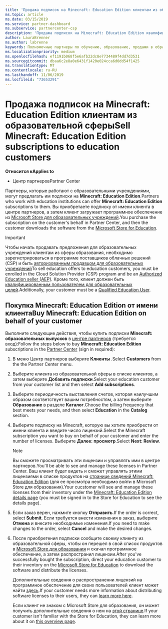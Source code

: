 ```yaml
---
title: 'Продажа подписок на Minecraft: Education Edition клиентам из образовательной сферы'
ms.topic: article
ms.date: 03/15/2019
ms.service: partner-dashboard
ms.subservice: partnercenter-csp
description: 'Продажа подписок на Minecraft: Education Edition квалифицированным клиентам из образовательной сферы.'
author: LauraBrenner
ms.author: labrenne
keywords: Полномочные партнеры по обучению, образование, продажи в образовательных учреждений, школы
ms.localizationpriority: medium
ms.openlocfilehash: ef1191b068f5e6afb22dc8e7734489f4dd7d3531
ms.sourcegitcommit: dbaa6c2e8a0e6431f1420e024cca6d0dd54f1425
ms.translationtype: MT
ms.contentlocale: ru-RU
ms.lasthandoff: 11/06/2019
ms.locfileid: "73653291"
---
```

# <a name="sell-minecraft-education-edition-subscriptions-to-education-customers"></a><span data-ttu-id="5c2b1-104">Продажа подписок на Minecraft: Education Edition клиентам из образовательной сферы</span><span class="sxs-lookup"><span data-stu-id="5c2b1-104">Sell Minecraft: Education Edition subscriptions to education customers</span></span>

<span data-ttu-id="5c2b1-105">**Относится к**</span><span class="sxs-lookup"><span data-stu-id="5c2b1-105">**Applies to**</span></span>

-  <span data-ttu-id="5c2b1-106">Центр партнеров</span><span class="sxs-lookup"><span data-stu-id="5c2b1-106">Partner Center</span></span>

<span data-ttu-id="5c2b1-107">Партнеры, которые работают с образовательными учреждениями, могут предлагать им подписки на **Minecraft: Education Edition**.</span><span class="sxs-lookup"><span data-stu-id="5c2b1-107">Partners who work with education institutions can offer **Minecraft: Education Edition** subscriptions to them.</span></span> <span data-ttu-id="5c2b1-108">Вы приобретаете подписку от имени клиента в центре партнеров, а затем клиент загружает программное обеспечение из [Microsoft Store для образовательных учреждений](https://educationstore.microsoft.com).</span><span class="sxs-lookup"><span data-stu-id="5c2b1-108">You purchase the subscription on the customer's behalf in Partner Center, and then the customer downloads the software from the [Microsoft Store for Education](https://educationstore.microsoft.com).</span></span> 

>[!IMPORTANT]
><span data-ttu-id="5c2b1-109">Чтобы начать продавать предложения для образовательных учреждений клиентам из сферы образования, необходимо зарегистрироваться в программе поставщиков облачных решений (CSP) и быть [авторизованным продавцом для образовательных учреждений](https://www.mepn.com)</span><span class="sxs-lookup"><span data-stu-id="5c2b1-109">To sell education offers to education customers, you must be enrolled in the Cloud Solution Provider (CSP) program and be an [Authorized Education seller (AEP)](https://www.mepn.com).</span></span> <span data-ttu-id="5c2b1-110">Кроме того, клиент должен быть [квалифицированным пользователем для образовательных целей](https://www.microsoftvolumelicensing.com/DocumentSearch.aspx?Mode=3&DocumentTypeId=7).</span><span class="sxs-lookup"><span data-stu-id="5c2b1-110">Additionally, your customer must be a [Qualified Education User](https://www.microsoftvolumelicensing.com/DocumentSearch.aspx?Mode=3&DocumentTypeId=7).</span></span>  

 
## <a name="buy-minecraft-education-edition-on-behalf-of-your-customer"></a><span data-ttu-id="5c2b1-111">Покупка **Minecraft: Education Edition** от имени клиента</span><span class="sxs-lookup"><span data-stu-id="5c2b1-111">Buy **Minecraft: Education Edition** on behalf of your customer</span></span>

<span data-ttu-id="5c2b1-112">Выполните следующие действия, чтобы купить подписки **Minecraft: образовательных выпусков** в [центре партнеров](https://partnercenter.microsoft.com/pcv/dashboard/overview
) (требуется вход):</span><span class="sxs-lookup"><span data-stu-id="5c2b1-112">Follow the steps below to buy **Minecraft: Education Edition** subscriptions in the [Partner Center](https://partnercenter.microsoft.com/pcv/dashboard/overview
) (sign in required):</span></span>

  1.  <span data-ttu-id="5c2b1-113">В меню Центр партнеров выберите **Клиенты** .</span><span class="sxs-lookup"><span data-stu-id="5c2b1-113">Select **Customers** from the the Partner Center menu.</span></span>
  
  2.  <span data-ttu-id="5c2b1-114">Выберите клиента из образовательной сферы в списке клиентов, а затем выберите **Добавить подписки**.</span><span class="sxs-lookup"><span data-stu-id="5c2b1-114">Select your education customer from your customer list and then select **Add subscriptions**.</span></span>
  
  3.  <span data-ttu-id="5c2b1-115">Выберите периодичность выставления счетов, которая наилучшим образом соответствует вашим потребностям, а затем выберите **Образование** в разделе **Каталог**.</span><span class="sxs-lookup"><span data-stu-id="5c2b1-115">Choose the billing frequency that best meets your needs, and then select **Education** in the **Catalog** section.</span></span>

  4.  <span data-ttu-id="5c2b1-116">Выберите подписку на Minecraft, которую вы хотите приобрести от имени клиента и введите число лицензий.</span><span class="sxs-lookup"><span data-stu-id="5c2b1-116">Select the Minecraft subscription you want to buy on behalf of your customer and enter the number of licenses.</span></span> <span data-ttu-id="5c2b1-117">Выберите **Далее: просмотр**.</span><span class="sxs-lookup"><span data-stu-id="5c2b1-117">Select **Next: Review**.</span></span>

      >[!NOTE]
      ><span data-ttu-id="5c2b1-118">Вы сможете просматривать эти лицензии и управлять ими в центре партнеров.</span><span class="sxs-lookup"><span data-stu-id="5c2b1-118">You'll be able to see and manage these licenses in Partner Center.</span></span> <span data-ttu-id="5c2b1-119">Ваш клиент будет видеть и сможет управлять этими лицензиями в списке продуктов на [странице сведений Minecraft: Education Edition](https://educationstore.microsoft.com/store/details/minecraft-education-edition/9nblggh4r2r6) (для ее просмотра необходимо войти в Microsoft Store для образования).</span><span class="sxs-lookup"><span data-stu-id="5c2b1-119">Your cucstomer will see and manage these licenses from their inventory under the [Minecraft: Education Edition details page](https://educationstore.microsoft.com/store/details/minecraft-education-edition/9nblggh4r2r6) (you must be signed in to the Store for Education to see the details page).</span></span> 

  5.  <span data-ttu-id="5c2b1-120">Если заказ верен, нажмите кнопку **Отправить**.</span><span class="sxs-lookup"><span data-stu-id="5c2b1-120">If the order is correct, select **Submit**.</span></span> <span data-ttu-id="5c2b1-121">Если требуется внести изменения в заказ, выберите **Отмена** и внесите необходимые изменения.</span><span class="sxs-lookup"><span data-stu-id="5c2b1-121">If you need to make changes to the order, select **Cancel** and make the desired changes.</span></span>   

  6.  <span data-ttu-id="5c2b1-122">После приобретения подписки сообщите своему клиенту из образовательной сферы, чтобы он перешел в свой список продуктов в [Microsoft Store для образования](https://educationstore.microsoft.com) и скачал программное обеспечение, а затем распространил лицензии.</span><span class="sxs-lookup"><span data-stu-id="5c2b1-122">After you've successfully bought the subscription, direct your education customer to their inventory on the [Microsoft Store for Education](https://educationstore.microsoft.com) to download the software and distribute the licenses.</span></span>

      <span data-ttu-id="5c2b1-123">Дополнительные сведения о распространении лицензий на программное обеспечение для своих пользователей клиент может найти [здесь](https://docs.microsoft.com/education/windows/school-get-minecraft#distribute-minecraft).</span><span class="sxs-lookup"><span data-stu-id="5c2b1-123">If your customer needs more information about distributing software licenses to their users, they can [learn more here](https://docs.microsoft.com/education/windows/school-get-minecraft#distribute-minecraft).</span></span>  
  
      <span data-ttu-id="5c2b1-124">Если клиент не знаком с Microsoft Store для образования, он может получить дополнительные сведения о нем на [этой странице](https://docs.microsoft.com/microsoft-store/windows-store-for-business-overview).</span><span class="sxs-lookup"><span data-stu-id="5c2b1-124">If your customer isn't familiar with the Store for Education, they can learn more about it on [this overview page](https://docs.microsoft.com/microsoft-store/windows-store-for-business-overview).</span></span>  

      

